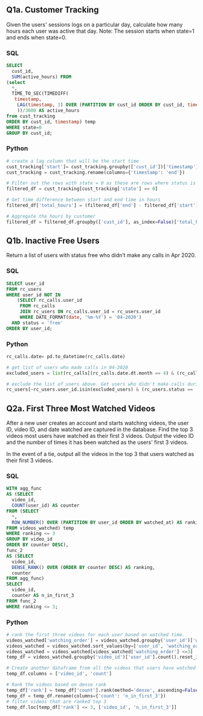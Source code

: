 ## Q1a. Customer Tracking
Given the users' sessions logs on a particular day, calculate how many hours each user was active that day.
Note: The session starts when state=1 and ends when state=0.

### SQL
```sql 
SELECT
  cust_id,
  SUM(active_hours) FROM
(select
  *,
  TIME_TO_SEC(TIMEDIFF(
   timestamp,
    LAG(timestamp, 1) OVER (PARTITION BY cust_id ORDER BY cust_id, timestamp)
    ))/3600 AS active_hours
from cust_tracking
ORDER BY cust_id, timestamp) temp
WHERE state=0
GROUP BY cust_id;
```

### Python
``` python
# create a lag column that will be the start time
cust_tracking['start']= cust_tracking.groupby(['cust_id'])['timestamp'].shift(1)
cust_tracking = cust_tracking.rename(columns={'timestamp': 'end'})

# Filter out the rows with state = 0 as these are rows where status is off at end time.
filtered_df = cust_tracking[cust_tracking['state'] == 0]

# Get time difference between start and end time in hours
filtered_df['total_hours'] = (filtered_df['end'] - filtered_df['start']).dt.seconds /(60*60)

# Aggregate the hours by customer
filtered_df = filtered_df.groupby(['cust_id'], as_index=False)['total_hours'].sum()
```


## Q1b. Inactive Free Users
Return a list of users with status free who didn’t make any calls in Apr 2020.

### SQL
```sql 
SELECT user_id
FROM rc_users
WHERE user_id NOT IN
    (SELECT rc_calls.user_id
     FROM rc_calls
     JOIN rc_users ON rc_calls.user_id = rc_users.user_id
     WHERE DATE_FORMAT(date, '%m-%Y') = '04-2020')
  AND status = 'free'
ORDER BY user_id;
```

### Python
```python
rc_calls.date= pd.to_datetime(rc_calls.date)

# get list of users who made calls in 04-2020
excluded_users = list(rc_calls[(rc_calls.date.dt.month == 4) & (rc_calls.date.dt.year == 2020)].user_id)

# exclude the list of users above. Get users who didn't make calls during the period and filter for those with free status
rc_users[~rc_users.user_id.isin(excluded_users) & (rc_users.status == 'free')].user_id
```
## Q2a. First Three Most Watched Videos
After a new user creates an account and starts watching videos, the user ID, video ID, and date watched are captured in the database. Find the top 3 videos most users have watched as their first 3 videos. Output the video ID and the number of times it has been watched as the users' first 3 videos.


In the event of a tie, output all the videos in the top 3 that users watched as their first 3 videos.

### SQL
```sql
WITH agg_func
AS (SELECT
  video_id,
  COUNT(user_id) AS counter
FROM (SELECT
  *,
  ROW_NUMBER() OVER (PARTITION BY user_id ORDER BY watched_at) AS ranking
FROM videos_watched) temp
WHERE ranking <= 3
GROUP BY video_id
ORDER BY counter DESC),
func_2
AS (SELECT
  video_id,
  DENSE_RANK() OVER (ORDER BY counter DESC) AS ranking,
  counter
FROM agg_func)
SELECT
  video_id,
  counter AS n_in_first_3
FROM func_2
WHERE ranking <= 3;
```

### Python
```python
# rank the first three videos for each user based on watched time.
videos_watched['watching_order'] = videos_watched.groupby('user_id')['watched_at'].rank()
videos_watched = videos_watched.sort_values(by=['user_id', 'watching_order'])
videos_watched = videos_watched[videos_watched['watching_order'] <=3]
temp_df = videos_watched.groupby('video_id')['user_id'].count().reset_index()

# Create another dataframe from all the videos that users have watched as their first 3 videos
temp_df.columns = ['video_id', 'count'] 

# Rank the videos based on dense rank
temp_df['rank'] = temp_df['count'].rank(method='dense', ascending=False)
temp_df = temp_df.rename(columns={'count': 'n_in_first_3'})
# filter videos that are ranked top 3 
temp_df.loc[temp_df['rank'] <= 3, ['video_id', 'n_in_first_3']]
```
